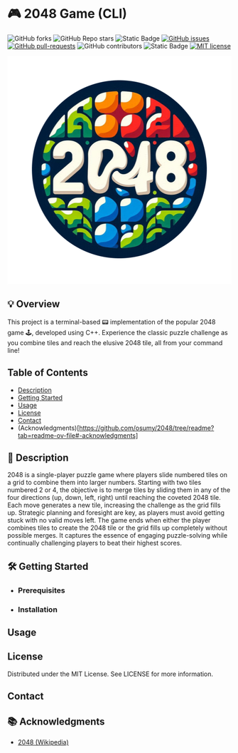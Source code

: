 # 🎮 2048 Game (CLI)

<!-- Badges -->
![GitHub forks](https://img.shields.io/github/forks/osumy/2048)
![GitHub Repo stars](https://img.shields.io/github/stars/osumy/2048)
![Static Badge](https://img.shields.io/badge/C++-blue.svg?style=flat&logo=c%2B%2B)
[![GitHub issues](https://badgen.net/github/issues/osumy/2048)](https://GitHub.com/osumy/2048/issues)
[![GitHub pull-requests](https://img.shields.io/github/issues-pr/osumy/2048.svg)](https://GitHub.com/osumy/2048/pull)
![GitHub contributors](https://img.shields.io/github/contributors/osumy/2048)
![Static Badge](https://img.shields.io/badge/version-1.0-purple)
[![MIT license](https://img.shields.io/badge/license-MIT-blue.svg)](https://lbesson.mit-license.org/)


<!-- Logo -->
<div align="center">
  <img src="logo.png" alt="2048" width="512" height="512">
</div>

## 💡 Overview

This project is a terminal-based 📟 implementation of the popular 2048 game 🕹️, developed using C++. Experience the classic puzzle challenge as you combine tiles and reach the elusive 2048 tile, all from your command line!

<!-- Demo -->

## Table of Contents
- [Description](https://github.com/osumy/2048/tree/readme#-description)
- [Getting Started](https://github.com/osumy/2048/tree/readme?tab=readme-ov-file#%EF%B8%8F-getting-started)
- [Usage](https://github.com/osumy/2048/tree/readme?tab=readme-ov-file#usage)
- [License](https://github.com/osumy/2048/tree/readme?tab=readme-ov-file#license)
- [Contact](https://github.com/osumy/2048/tree/readme?tab=readme-ov-file#contact)
- (Acknowledgments)[https://github.com/osumy/2048/tree/readme?tab=readme-ov-file#-acknowledgments]

## 📝 Description

2048 is a single-player puzzle game where players slide numbered tiles on a grid to combine them into larger numbers. Starting with two tiles numbered 2 or 4, the objective is to merge tiles by sliding them in any of the four directions (up, down, left, right) until reaching the coveted 2048 tile. Each move generates a new tile, increasing the challenge as the grid fills up. Strategic planning and foresight are key, as players must avoid getting stuck with no valid moves left. The game ends when either the player combines tiles to create the 2048 tile or the grid fills up completely without possible merges. It captures the essence of engaging puzzle-solving while continually challenging players to beat their highest scores.

## 🛠️ Getting Started


* ### Prerequisites


* ### Installation

## Usage

## License
Distributed under the MIT License. See LICENSE for more information.

## Contact


## 📚 Acknowledgments
* [2048 (Wikipedia)](https://en.wikipedia.org/wiki/2048_(video_game))


